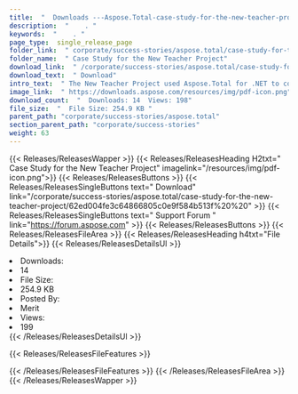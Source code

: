 ```yaml
---
title:  "  Downloads ---Aspose.Total-case-study-for-the-new-teacher-project . " 
description:  "    . " 
keywords:  "    . " 
page_type:  single_release_page
folder_link:  " corporate/success-stories/aspose.total/case-study-for-the-new-teacher-project/"
folder_name:  " Case Study for the New Teacher Project"
download_link:  " /corporate/success-stories/aspose.total/case-study-for-the-new-teacher-project/62ed004fe3c64866805c0e9f584b513f"
download_text:  " Download"
intro_text:  " The New Teacher Project used Aspose.Total for .NET to convert uploaded documents..."
image_link:  " https://downloads.aspose.com/resources/img/pdf-icon.png"
download_count:  "  Downloads: 14  Views: 198"
file_size:  "  File Size: 254.9 KB "
parent_path: "corporate/success-stories/aspose.total"
section_parent_path: "corporate/success-stories"
weight: 63 
---
```


{{< Releases/ReleasesWapper >}}
  {{< Releases/ReleasesHeading H2txt=" Case Study for the New Teacher Project" imagelink="/resources/img/pdf-icon.png">}}
  {{< Releases/ReleasesButtons >}}
    {{< Releases/ReleasesSingleButtons text=" Download" link="/corporate/success-stories/aspose.total/case-study-for-the-new-teacher-project/62ed004fe3c64866805c0e9f584b513f%20%20" >}}
    {{< Releases/ReleasesSingleButtons text=" Support Forum " link="https://forum.aspose.com" >}}
  {{< Releases/ReleasesButtons >}}
  {{< Releases/ReleasesFileArea >}}
    {{< Releases/ReleasesHeading h4txt="File Details">}}
    {{< Releases/ReleasesDetailsUl >}}
             <li>Downloads:</li><li>14</li><li>File Size:</li><li>254.9 KB</li><li>Posted By:</li><li>Merit</li><li>Views:</li><li>199</li>
    {{< /Releases/ReleasesDetailsUl >}}

  {{< Releases/ReleasesFileFeatures >}}
      
  {{< /Releases/ReleasesFileFeatures >}}
 {{< /Releases/ReleasesFileArea >}}
{{< /Releases/ReleasesWapper >}}


